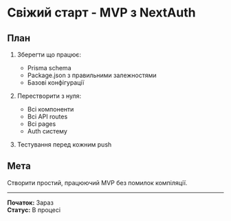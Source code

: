 # Свіжий старт - MVP з NextAuth

## План

1. Зберегти що працює:
   - Prisma schema
   - Package.json з правильними залежностями
   - Базові конфігурації

2. Перестворити з нуля:
   - Всі компоненти
   - Всі API routes
   - Всі pages
   - Auth систему

3. Тестування перед кожним push

## Мета

Створити простий, працюючий MVP без помилок компіляції.

---

**Початок:** Зараз  
**Статус:** В процесі

